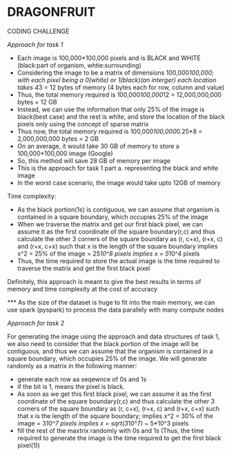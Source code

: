 # DRAGONFRUIT
CODING CHALLENGE

*Approach for task 1*
- Each image is 100,000*100,000 pixels and is BLACK and WHITE (black:part of organism, whtie:surrounding)
- Considering the image to be a matrix of dimensions 100,000*100,000; with each pixel being a 0(white) or 1(black)(an interger)
  each location takes 4*3 = 12 bytes of memory (4 bytes each for row, column and value)
- Thus, the total memory required is 100,000*100,000*12 = 12,000,000,000 bytes = 12 GB
- Instead, we can use the information that only 25% of the image is black(best case) and the rest is white,
    and store the location of the black pixels only using the concept of sparse matrix
- Thus now, the total memory required is 100,000*100,000*0.25*8 = 2,000,000,000 bytes = 2 GB
- On an average, it would take 30 GB of memory to store a 100,000*100,000 image (Google)
- So, this method will save 28 GB of memory per image
- This is the approach for task 1 part a. representing the black and white image
- In the worst case scenario, the image would take upto 12GB of memory

Time complexity:
- As the black portion(1s) is contiguous, we can assume that organism is contained in a square boundary,
  which occupies 25% of the image
- When we traverse the matrix and get our first black pixel, we can assume it as the first coordinate of the square boundary(r,c)
  and thus calculate the other 3 corners of the square boundary as (r, c+x), (r+x, c) and (r+x, c+x)
  such that x is the length of the square boundary
  implies x^2 = 25% of the image = 25*10^8 pixels
  implies x = 5*10^4 pixels
- Thus, the time required to store the actual image is the time required to traverse the matrix and get the first black pixel

Definitely, this approach is meant to give the best results in terms of memory and time complexity
at the cost of accuracy

*** As the size of the dataset is huge to fit into the main memory, we can use spark (pyspark) to process the data parallely with many compute nodes

*Approach for task 2*

For generating the image using the approach and data structures of task 1, we also need to consider that the black portion of the image will be contiguous, and thus we can assume that the organism is contained in a square boundary, which occupies 25% of the image.
We will generate randomly as a matrix in the following manner:
- generate each row aa seqewnce of 0s and 1s
- if the bit is 1, means the pixel is black.
- As soon as we get this first black pixel, we can assume it as the first coordinate of the square boundary(r,c) and thus calculate the other 3 corners of the square boundary as (r, c+x), (r+x, c) and (r+x, c+x) such that x is the length of the square boundary;
implies x^2 = 30% of the image = 3*10^7 pixels 
implies x = sqrt(3*10^7) ~ 5*10^3 pixels
- fill the rest of the maxtrix randomly with 0s and 1s
(Thus, the time required to generate the image is the time required to get the first black pixel(1))